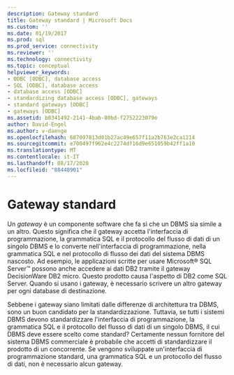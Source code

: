 ```yaml
---
description: Gateway standard
title: Gateway standard | Microsoft Docs
ms.custom: ''
ms.date: 01/19/2017
ms.prod: sql
ms.prod_service: connectivity
ms.reviewer: ''
ms.technology: connectivity
ms.topic: conceptual
helpviewer_keywords:
- ODBC [ODBC], database access
- SQL [ODBC], database access
- database access [ODBC]
- standardizing database access [ODBC], gateways
- standard gateways [ODBC]
- gateways [ODBC]
ms.assetid: b8341492-2141-4bab-80bd-f2752223079e
author: David-Engel
ms.author: v-daenge
ms.openlocfilehash: 687097813d01b27ac49e657f11a2b763e2ca1214
ms.sourcegitcommit: e700497f962e4c2274df16d9e651059b42ff1a10
ms.translationtype: MT
ms.contentlocale: it-IT
ms.lasthandoff: 08/17/2020
ms.locfileid: "88448901"
---
```

# <a name="standard-gateway"></a>Gateway standard
Un *gateway* è un componente software che fa sì che un DBMS sia simile a un altro. Questo significa che il gateway accetta l'interfaccia di programmazione, la grammatica SQL e il protocollo del flusso di dati di un singolo DBMS e lo converte nell'interfaccia di programmazione, nella grammatica SQL e nel protocollo di flusso dei dati del sistema DBMS nascosto. Ad esempio, le applicazioni scritte per usare Microsoft® SQL Server™ possono anche accedere ai dati DB2 tramite il gateway DecisionWare DB2 micro. Questo prodotto causa l'aspetto di DB2 come SQL Server. Quando si usano i gateway, è necessario scrivere un altro gateway per ogni database di destinazione.  
  
 Sebbene i gateway siano limitati dalle differenze di architettura tra DBMS, sono un buon candidato per la standardizzazione. Tuttavia, se tutti i sistemi DBMS devono standardizzare l'interfaccia di programmazione, la grammatica SQL e il protocollo del flusso di dati di un singolo DBMS, il cui DBMS deve essere scelto come standard? Certamente nessun fornitore del sistema DBMS commerciale è probabile che accetti di standardizzare il prodotto di un concorrente. Se vengono sviluppate un'interfaccia di programmazione standard, una grammatica SQL e un protocollo del flusso di dati, non è necessario alcun gateway.
